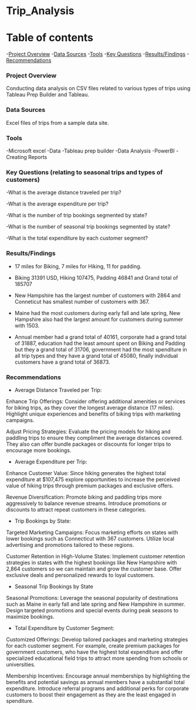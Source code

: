 # Trip_Analysis

# Table of contents

-[Project Overview](#project-overview)
-[Data Sources](#data-sources)
-[Tools](#tools)
-[Key Questions](#key-questions)
-[Results/Findings](#results/findings) 
-[Recommendations](#recommendations)

### Project Overview

Conducting data analysis on CSV files related to various types of trips using Tableau Prep Builder and Tableau.


### Data Sources

Excel files of trips from a sample data site.

### Tools

-Microsoft excel -Data
-Tableau prep builder -Data Analysis
-PowerBI -Creating Reports

### Key Questions (relating to seasonal trips and types of customers)

-What is the average distance traveled per trip?

-What is the average expenditure per trip?

-What is the number of trip bookings segmented by state?

-What is the number of seasonal trip bookings segmented by state?

-What is the total expenditure by each customer segment?

### Results/Findings

- 17 miles for Biking, 7 miles for Hiking, 11 for padding.
  
- Biking 31391 USD, Hiking 107475, Padding 46841 and Grand total of 185707
  
- New Hampshire has the largest number of customers with 2864 and Conneticut has smallest number of customers with 367.
  
- Maine had the most customers during early fall and late spring, New Hampshire also had the largest amount for customers during summer with 1503.
  
- Annual member had a grand total of 40161, corporate had a grand total of 31887, education had the least amount spent on Biking and Padding but they a grand total of 31706, government had the most spenditure in all trip types and they have a grand total of 45080, finally individual customers have a grand total of 36873.

### Recommendations

- Average Distance Traveled per Trip:

Enhance Trip Offerings: Consider offering additional amenities or services for biking trips, as they cover the longest average distance (17 miles). Highlight unique experiences and benefits of biking trips with marketing campaigns.

Adjust Pricing Strategies: Evaluate the pricing models for hiking and paddling trips to ensure they compliment the average distances covered. They also can offer bundle packages or discounts for longer trips to encourage more bookings.

- Average Expenditure per Trip:

Enhance Customer Value: Since hiking generates the highest total expenditure at $107,475 explore opportunities to increase the perceived value of hiking trips through premium packages and exclusive offers.

Revenue Diversification: Promote biking and paddling trips more aggressively to balance revenue streams. Introduce promotions or discounts to attract repeat customers in these categories.

- Trip Bookings by State:

Targeted Marketing Campaigns: Focus marketing efforts on states with lower bookings such as Connecticut with 367 customers. Utilize local advertising and promotions tailored to these regions.

Customer Retention in High-Volume States: Implement customer retention strategies in states with the highest bookings like New Hampshire with 2,864 customers so we can maintain and grow the customer base. Offer exclusive deals and personalized rewards to loyal customers.

- Seasonal Trip Bookings by State

Seasonal Promotions: Leverage the seasonal popularity of destinations such as Maine in early fall and late spring and New Hampshire in summer. Design targeted promotions and special events during peak seasons to maximize bookings.

- Total Expenditure by Customer Segment:

Customized Offerings: Develop tailored packages and marketing strategies for each customer segment. For example, create premium packages for government customers, who have the highest total expenditure and offer specialized educational field trips to attract more spending from schools or universities.

Membership Incentives: Encourage annual memberships by highlighting the benefits and potential savings as annual members have a substantial total expenditure. Introduce referral programs and additional perks for corporate customers to boost their engagement as they are the least engaged in spenditure.

